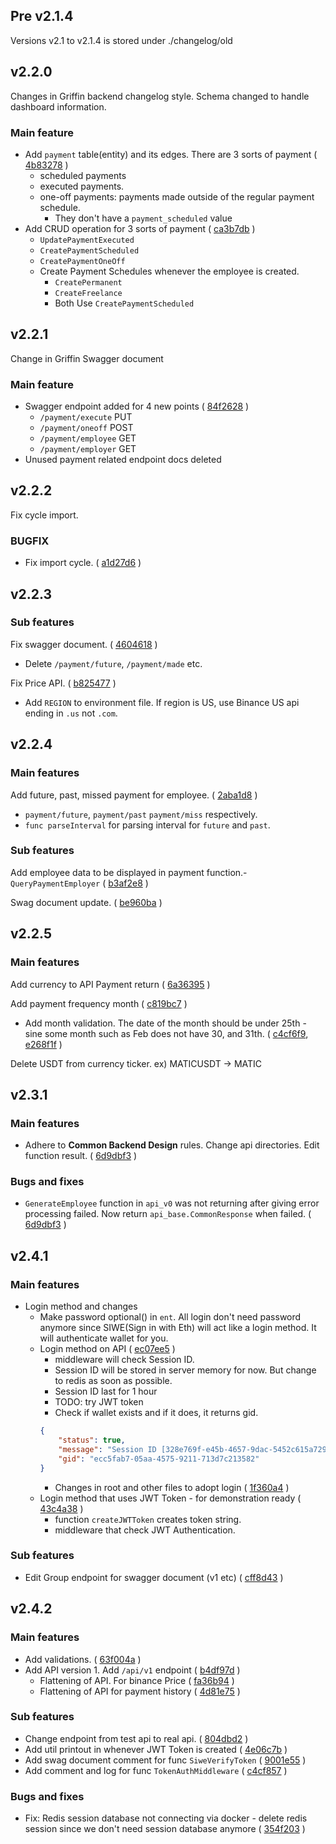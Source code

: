 ## Pre v2.1.4

Versions v2.1 to v2.1.4 is stored under ./changelog/old

## v2.2.0

Changes in Griffin backend changelog style. 
Schema changed to handle dashboard information. 

### Main feature
- Add `payment` table(entity) and its edges. There are 3 sorts of payment ( [4b83278]() )
  - scheduled payments
  - executed payments.
  - one-off payments: payments made outside of the regular payment schedule.
    - They don't have a `payment_scheduled` value
- Add CRUD operation for 3 sorts of payment ( [ca3b7db]() )
  - `UpdatePaymentExecuted`
  - `CreatePaymentScheduled`
  - `CreatePaymentOneOff`
  - Create Payment Schedules whenever the employee is created.
    - `CreatePermanent` 
    - `CreateFreelance`
    - Both Use `CreatePaymentScheduled`
  
## v2.2.1

Change in Griffin Swagger document

### Main feature
- Swagger endpoint added for 4 new points ( [84f2628]() )
  - `/payment/execute` PUT
  - `/payment/oneoff` POST
  - `/payment/employee` GET
  - `/payment/employer` GET
- Unused payment related endpoint docs deleted

## v2.2.2

Fix cycle import. 

### BUGFIX
- Fix import cycle. ( [a1d27d6]() )

## v2.2.3

### Sub features

Fix swagger document. ( [4604618]() ) 
- Delete `/payment/future`, `/payment/made` etc.

Fix Price API. ( [b825477]() )
- Add `REGION` to environment file. If region is US, use Binance US api ending in `.us` not `.com`.

## v2.2.4

### Main features

Add future, past, missed payment for employee. ( [2aba1d8]() )
- `payment/future`, `payment/past` `payment/miss` respectively. 
- `func parseInterval` for parsing interval for `future` and `past`.

### Sub features
Add employee data to be displayed in payment function.- `QueryPaymentEmployer` ( [b3af2e8]() )

Swag document update. ( [be960ba]() )

## v2.2.5

### Main features

Add currency to API Payment return ( [6a36395]() )

Add payment frequency month ( [c819bc7]() )
- Add month validation. The date of the month should be under 25th - sine some month such as Feb does not have 30, and 31th. ( [c4cf6f9](), [e268f1f]() )

Delete USDT from currency ticker. ex) MATICUSDT -> MATIC


## v2.3.1

### Main features

- Adhere to <b>Common Backend Design</b> rules. Change api directories. Edit function result. ( [6d9dbf3](https://github.com/griffin-cryptopayroll/griffin-backendv2/commit/6d9dbf3538695cc26ed21ef3424b2c7737dff31d) )

### Bugs and fixes

- `GenerateEmployee` function in `api_v0` was not returning after giving error processing failed. Now return `api_base.CommonResponse` when failed. ( [6d9dbf3](https://github.com/griffin-cryptopayroll/griffin-backendv2/commit/6d9dbf3538695cc26ed21ef3424b2c7737dff31d) )


## v2.4.1

### Main features

- Login method and changes
  - Make password optional() in `ent`. All login don't need password anymore since SIWE(Sign in with Eth) will act like a login method. It will authenticate wallet for you.
  - Login method on API ( [ec07ee5](https://github.com/griffin-cryptopayroll/griffin-backendv2/commit/ec07ee5ae9ca7e02a70ef9e40990f1c6a53a3f0b) )
    - middleware will check Session ID. 
    - Session ID will be stored in server memory for now. But change to redis as soon as possible.
    - Session ID last for 1 hour
    - TODO: try JWT token
    - Check if wallet exists and if it does, it returns gid. 
    ```json
    {
        "status": true,
        "message": "Session ID [328e769f-e45b-4657-9dac-5452c615a729] has been provided in key `sID`",
        "gid": "ecc5fab7-05aa-4575-9211-713d7c213582"
    }
    ```
    - Changes in root and other files to adopt login ( [1f360a4](https://github.com/griffin-cryptopayroll/griffin-backendv2/commit/1f360a4facef61950b816ad06a1f44d5e73134a3) )
  - Login method that uses JWT Token - for demonstration ready ( [43c4a38](https://github.com/griffin-cryptopayroll/griffin-backendv2/commit/43c4a38cc429e4cea2df16993ed409acd70a15e6) )
    - function `createJWTToken` creates token string.
    - middleware that check JWT Authentication. 

### Sub features

- Edit Group endpoint for swagger document (v1 etc) ( [cff8d43](https://github.com/griffin-cryptopayroll/griffin-backendv2/commit/cff8d437a22b524e2a60648672e10b9b3af77939) )


## v2.4.2

### Main features
- Add validations. ( [63f004a](https://github.com/griffin-cryptopayroll/griffin-backendv2/commit/63f004ac990392364d25fe3cea77d012318ab906) )
- Add API version 1. Add `/api/v1` endpoint ( [b4df97d](https://github.com/griffin-cryptopayroll/griffin-backendv2/commit/b4df97d872fe2bb0d9614a8173ed868d110be7cd) )
  - Flattening of API. For binance Price ( [fa36b94](https://github.com/griffin-cryptopayroll/griffin-backendv2/commit/fa36b94067e12221c7243b8842fe89906b1538ea) )
  - Flattening of API for payment history ( [4d81e75](https://github.com/griffin-cryptopayroll/griffin-backendv2/commit/4d81e758d4846852ff5f61e32876b3b3f754b0a4) )

### Sub features 
- Change endpoint from test api to real api. ( [804dbd2](https://github.com/griffin-cryptopayroll/griffin-backendv2/commit/804dbd2ad68e66d97c93dd676a5533714277563e) )
- Add util printout in whenever JWT Token is created ( [4e06c7b](https://github.com/griffin-cryptopayroll/griffin-backendv2/commit/4e06c7be30daaa3226bbb905d8acf234ed29163a) )
- Add swag document comment for func `SiweVerifyToken` ( [9001e55](https://github.com/griffin-cryptopayroll/griffin-backendv2/commit/9001e552f3aa76b6766d944f373b3254f35570c7) )
- Add comment and log for func `TokenAuthMiddleware` ( [c4cf857](https://github.com/griffin-cryptopayroll/griffin-backendv2/commit/c4cf857d1526a380f1dfd1ebbb3abac5f0e382e5) )

### Bugs and fixes
- Fix: Redis session database not connecting via docker - delete redis session since we don't need session database anymore ( [354f203](https://github.com/griffin-cryptopayroll/griffin-backendv2/commit/354f20399d0a9f5b7d6a1240844bd9ae51dcaf5d) )